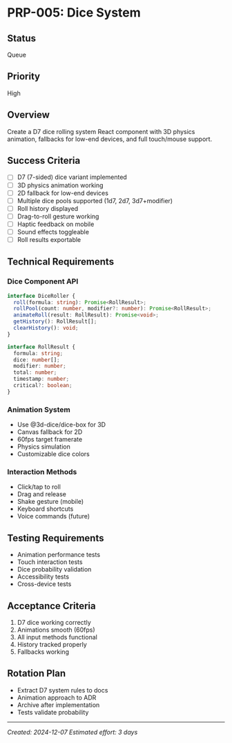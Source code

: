 # PRP-005: Dice System

## Status
Queue

## Priority
High

## Overview
Create a D7 dice rolling system React component with 3D physics animation, fallbacks for low-end devices, and full touch/mouse support.

## Success Criteria
- [ ] D7 (7-sided) dice variant implemented
- [ ] 3D physics animation working
- [ ] 2D fallback for low-end devices
- [ ] Multiple dice pools supported (1d7, 2d7, 3d7+modifier)
- [ ] Roll history displayed
- [ ] Drag-to-roll gesture working
- [ ] Haptic feedback on mobile
- [ ] Sound effects toggleable
- [ ] Roll results exportable

## Technical Requirements

### Dice Component API
```typescript
interface DiceRoller {
  roll(formula: string): Promise<RollResult>;
  rollPool(count: number, modifier?: number): Promise<RollResult>;
  animateRoll(result: RollResult): Promise<void>;
  getHistory(): RollResult[];
  clearHistory(): void;
}

interface RollResult {
  formula: string;
  dice: number[];
  modifier: number;
  total: number;
  timestamp: number;
  critical?: boolean;
}
```

### Animation System
- Use @3d-dice/dice-box for 3D
- Canvas fallback for 2D
- 60fps target framerate
- Physics simulation
- Customizable dice colors

### Interaction Methods
- Click/tap to roll
- Drag and release
- Shake gesture (mobile)
- Keyboard shortcuts
- Voice commands (future)

## Testing Requirements
- Animation performance tests
- Touch interaction tests
- Dice probability validation
- Accessibility tests
- Cross-device tests

## Acceptance Criteria
1. D7 dice working correctly
2. Animations smooth (60fps)
3. All input methods functional
4. History tracked properly
5. Fallbacks working

## Rotation Plan
- Extract D7 system rules to docs
- Animation approach to ADR
- Archive after implementation
- Tests validate probability

---
*Created: 2024-12-07*
*Estimated effort: 3 days*